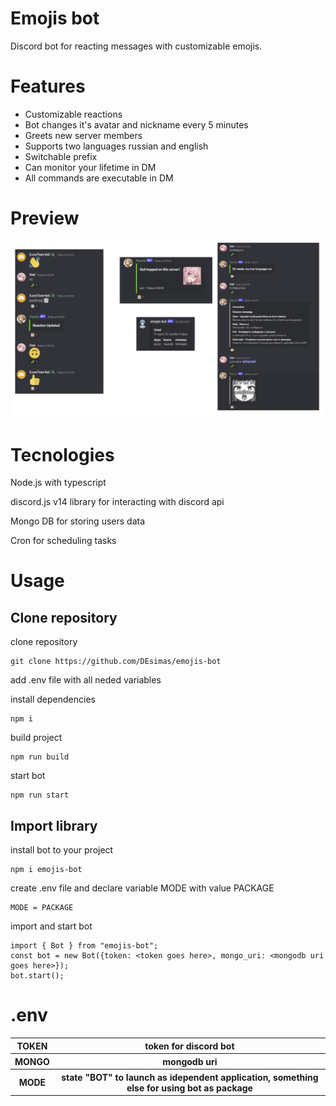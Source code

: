 # Emojis bot

Discord bot for reacting messages with customizable emojis.

# Features

<ul>
    <li>Customizable reactions</li>
    <li>Bot changes it's avatar and nickname every 5 minutes</li>
    <li>Greets new server members</li>
    <li>Supports two languages russian and english</li>
    <li>Switchable prefix</li>
    <li>Can monitor your lifetime in DM</li>
    <li>All commands are executable in DM</li>
</ul>

# Preview

<img src="./repository/assets/preview.png" alt="preview">


# Tecnologies

Node.js with typescript

discord.js v14 library for interacting with discord api

Mongo DB for storing users data

Cron for scheduling tasks

# Usage

## Clone repository

clone repository
```
git clone https://github.com/DEsimas/emojis-bot
```
add .env file with all neded variables

install dependencies
```
npm i
```
build project
```
npm run build
```
start bot
```
npm run start
```

## Import library

install bot to your project
```
npm i emojis-bot
```
create .env file and declare variable MODE with value PACKAGE
```
MODE = PACKAGE
```
import and start bot
```
import { Bot } from "emojis-bot";
const bot = new Bot({token: <token goes here>, mongo_uri: <mongodb uri goes here>});
bot.start();
```

# .env

<table>
    <tr>
        <th>TOKEN</th>
        <th>token for discord bot</th>
    </tr>
    <tr>
        <th>MONGO</th>
        <th>mongodb uri</th>
    </tr>
    </tr>
        <th>MODE</th>
        <th>state "BOT" to launch as idependent application, something else for using bot as package</th>
    <tr>
</table>